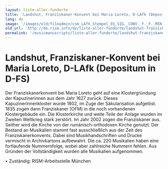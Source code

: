 ```yaml
---
layout: liste-aller-fundorte
title: 'Landshut, Franziskaner-Konvent bei Maria Loreto, D-LAfk (Depositum in D-FS)'
lang: de
image: '/images/old/fileadmin/csm_LAfk_Stempel_01_SIG._CONV._F._F._MIN._LANDISHUTI_800x800_500KB_2117c338c7.jpg'
old_url: 'http://de.rism.info/de/liste-aller-fundorte/landshut-franziskaner-konvent-bei-maria-loreto.html'
permalink: '/musicmanuscripts/liste-aller-fundorte/landshut-franziskaner-konvent-bei-maria-loreto.html'
---
```



# Landshut, Franziskaner-Konvent bei Maria Loreto, D-LAfk (Depositum in D-FS)

Der Franziskanerkonvent bei Maria Loreto geht auf eine Klostergründung der Kapuzinerinnen aus dem Jahr 1627 zurück. Dieses Kapuzinerinnenkloster wurde 1802, im Zuge der Säkularisation aufgelöst. 1835 zogen dann Franziskaner (OFM) in die noch vorhandenen Klostergebäude ein. Die Klosterkirche und weite Teile der Anlage wurden im Zweiten Weltkrieg stark zerstört. Im Jahr 2002 zogen die Franziskaner aus. Seither wird die Kirche von der rumänisch-orthodoxen Kirche genutzt. Der Bestand an Musikalien stammt fast ausschließlich aus der Zeit des Franziskanerkonvents. Dabei sind Musikhandschriften und Drucke vermischt in Archivkartons aufbewahrt. Die ca. 220 Musikalien haben eine fortlaufende Nummernfolge, wobei aber zahlreiche Nummern fehlen. Aus Gründen der Vollständigkeit wurden alle Musikalien aufgenommen.

• Zuständig: RISM-Arbeitsstelle München


